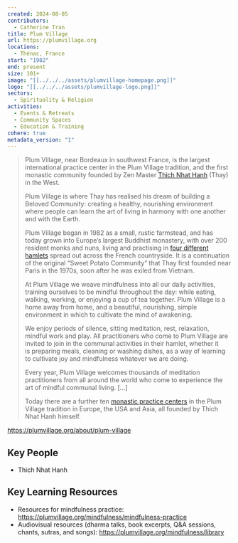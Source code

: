 ```yaml
---
created: 2024-08-05
contributors:
  - Catherine Tran
title: Plum Village
url: https://plumvillage.org
locations:
  - Thénac, France
start: "1982"
end: present
size: 101+
image: "[[../../../assets/plumvillage-homepage.png]]"
logo: "[[../../../assets/plumvillage-logo.png]]"
sectors:
  - Spirituality & Religion
activities:
  - Events & Retreats
  - Community Spaces
  - Education & Training
cohere: true
metadata_version: "1"
---
```

>Plum Village, near Bordeaux in southwest France, is the largest international practice center in the Plum Village tradition, and the first monastic community founded by Zen Master [Thich Nhat Hanh](https://plumvillage.org/about/thich-nhat-hanh) (Thay) in the West.
>
>Plum Village is where Thay has realised his dream of building a Beloved Community: creating a healthy, nourishing environment where people can learn the art of living in harmony with one another and with the Earth.
>
>Plum Village began in 1982 as a small, rustic farmstead, and has today grown into Europe’s largest Buddhist monastery, with over 200 resident monks and nuns, living and practising in [four different hamlets](https://plumvillage.org/retreats/visiting-us/hamlet/) spread out across the French countryside. It is a continuation of the original “Sweet Potato Community” that Thay first founded near Paris in the 1970s, soon after he was exiled from Vietnam.
>
>At Plum Village we weave mindfulness into all our daily activities, training ourselves to be mindful throughout the day: while eating, walking, working, or enjoying a cup of tea together. Plum Village is a home away from home, and a beautiful, nourishing, simple environment in which to cultivate the mind of awakening.
>
>We enjoy periods of silence, sitting meditation, rest, relaxation, mindful work and play. All practitioners who come to Plum Village are invited to join in the communal activities in their hamlet, whether it is preparing meals, cleaning or washing dishes, as a way of learning to cultivate joy and mindfulness whatever we are doing.
>
>Every year, Plum Village welcomes thousands of meditation practitioners from all around the world who come to experience the art of mindful communal living. [...]
>
>Today there are a further ten [monastic practice centers](https://plumvillage.org/community/monastic-practice-centres) in the Plum Village tradition in Europe, the USA and Asia, all founded by Thich Nhat Hanh himself.

https://plumvillage.org/about/plum-village

## Key People

- Thich Nhat Hanh

## Key Learning Resources

- Resources for mindfulness practice: https://plumvillage.org/mindfulness/mindfulness-practice
- Audiovisual resources (dharma talks, book excerpts, Q&A sessions, chants, sutras, and songs): https://plumvillage.org/mindfulness/library 











